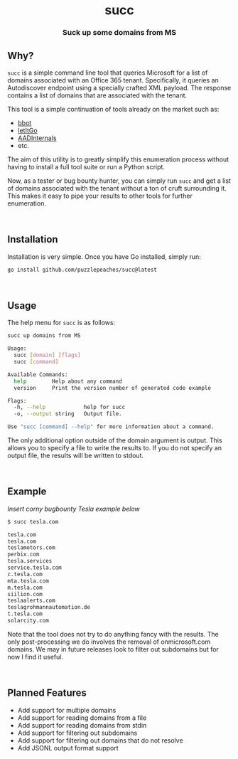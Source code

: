 
<h1 align="center">succ</h1>

<h3 align="center">Suck up some domains from MS</h3>

## Why? 

`succ` is a simple command line tool that queries Microsoft for a list of domains associated with an Office 365 tenant. Specifically, it queries an Autodiscover endpoint using a specially crafted XML payload. The response contains a list of domains that are associated with the tenant.

This tool is a simple continuation of tools already on the market such as:

* [bbot](https://blog.blacklanternsecurity.com/p/bbot)
* [letItGo](https://github.com/SecurityRiskAdvisors/letItGo)
* [AADInternals](https://github.com/Gerenios/AADInternals)
* etc.

The aim of this utility is to greatly simplify this enumeration process without having to install a full tool suite or run a Python script. 

Now, as a tester or bug bounty hunter, you can simply run `succ` and get a list of domains associated with the tenant without a ton of cruft surrounding it. This makes it easy to pipe your results to other tools for further enumeration.

<br>

## Installation

Installation is very simple. Once you have Go installed, simply run:

```bash
go install github.com/puzzlepeaches/succ@latest
```

<br>

## Usage

The help menu for `succ` is as follows:

```bash
succ up domains from MS

Usage:
  succ [domain] [flags]
  succ [command]

Available Commands:
  help        Help about any command
  version     Print the version number of generated code example

Flags:
  -h, --help            help for succ
  -o, --output string   Output file.

Use "succ [command] --help" for more information about a command.
```

The only additional option outside of the domain argument is output. This allows you to specify a file to write the results to. If you do not specify an output file, the results will be written to stdout.


<br>

## Example

_Insert corny bugbounty Tesla example below_

```bash
$ succ tesla.com

tesla.com
tesla.com
teslamotors.com
perbix.com
tesla.services
service.tesla.com
c.tesla.com
mta.tesla.com
m.tesla.com
siilion.com
teslaalerts.com
teslagrohmannautomation.de
t.tesla.com
solarcity.com
```

Note that the tool does not try to do anything fancy with the results. The only post-processing we do involves the removal of onmicrosoft.com domains. We may in future releases look to filter out subdomains but for now I find it useful. 

<br>

## Planned Features

* Add support for multiple domains
* Add support for reading domains from a file
* Add support for reading domains from stdin
* Add support for filtering out subdomains
* Add support for filtering out domains that do not resolve
* Add JSONL output format support


